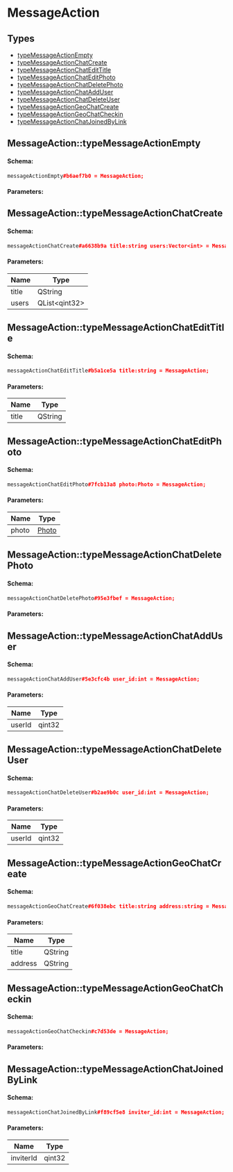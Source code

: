 # MessageAction

## Types

* [typeMessageActionEmpty](#messageactiontypemessageactionempty)
* [typeMessageActionChatCreate](#messageactiontypemessageactionchatcreate)
* [typeMessageActionChatEditTitle](#messageactiontypemessageactionchatedittitle)
* [typeMessageActionChatEditPhoto](#messageactiontypemessageactionchateditphoto)
* [typeMessageActionChatDeletePhoto](#messageactiontypemessageactionchatdeletephoto)
* [typeMessageActionChatAddUser](#messageactiontypemessageactionchatadduser)
* [typeMessageActionChatDeleteUser](#messageactiontypemessageactionchatdeleteuser)
* [typeMessageActionGeoChatCreate](#messageactiontypemessageactiongeochatcreate)
* [typeMessageActionGeoChatCheckin](#messageactiontypemessageactiongeochatcheckin)
* [typeMessageActionChatJoinedByLink](#messageactiontypemessageactionchatjoinedbylink)

## MessageAction::typeMessageActionEmpty

#### Schema:

```c++
messageActionEmpty#b6aef7b0 = MessageAction;
```

#### Parameters:


## MessageAction::typeMessageActionChatCreate

#### Schema:

```c++
messageActionChatCreate#a6638b9a title:string users:Vector<int> = MessageAction;
```

#### Parameters:

|Name|Type|
|----|----|
|title|QString|
|users|QList&lt;qint32&gt;|

## MessageAction::typeMessageActionChatEditTitle

#### Schema:

```c++
messageActionChatEditTitle#b5a1ce5a title:string = MessageAction;
```

#### Parameters:

|Name|Type|
|----|----|
|title|QString|

## MessageAction::typeMessageActionChatEditPhoto

#### Schema:

```c++
messageActionChatEditPhoto#7fcb13a8 photo:Photo = MessageAction;
```

#### Parameters:

|Name|Type|
|----|----|
|photo|[Photo](photo.md)|

## MessageAction::typeMessageActionChatDeletePhoto

#### Schema:

```c++
messageActionChatDeletePhoto#95e3fbef = MessageAction;
```

#### Parameters:


## MessageAction::typeMessageActionChatAddUser

#### Schema:

```c++
messageActionChatAddUser#5e3cfc4b user_id:int = MessageAction;
```

#### Parameters:

|Name|Type|
|----|----|
|userId|qint32|

## MessageAction::typeMessageActionChatDeleteUser

#### Schema:

```c++
messageActionChatDeleteUser#b2ae9b0c user_id:int = MessageAction;
```

#### Parameters:

|Name|Type|
|----|----|
|userId|qint32|

## MessageAction::typeMessageActionGeoChatCreate

#### Schema:

```c++
messageActionGeoChatCreate#6f038ebc title:string address:string = MessageAction;
```

#### Parameters:

|Name|Type|
|----|----|
|title|QString|
|address|QString|

## MessageAction::typeMessageActionGeoChatCheckin

#### Schema:

```c++
messageActionGeoChatCheckin#c7d53de = MessageAction;
```

#### Parameters:


## MessageAction::typeMessageActionChatJoinedByLink

#### Schema:

```c++
messageActionChatJoinedByLink#f89cf5e8 inviter_id:int = MessageAction;
```

#### Parameters:

|Name|Type|
|----|----|
|inviterId|qint32|

